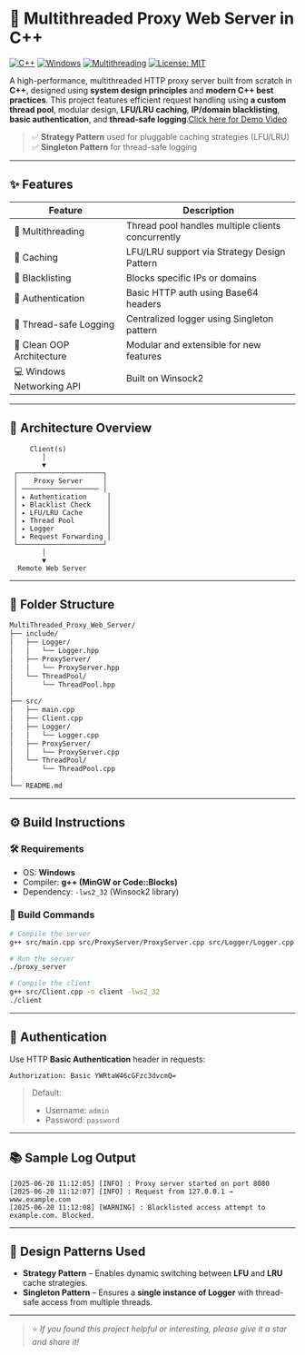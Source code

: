
# 🚀 Multithreaded Proxy Web Server in C++

[![C++](https://img.shields.io/badge/C%2B%2B-17-blue.svg?logo=c%2B%2B)](https://isocpp.org/)
[![Windows](https://img.shields.io/badge/Platform-Windows-lightgrey?logo=windows)](https://www.microsoft.com/windows)
[![Multithreading](https://img.shields.io/badge/Feature-Multithreaded-green)]()
[![License: MIT](https://img.shields.io/badge/License-MIT-yellow.svg)](https://opensource.org/licenses/MIT)

A high-performance, multithreaded HTTP proxy server built from scratch in **C++**, designed using **system design principles** and **modern C++ best practices**. This project features efficient request handling using **a custom thread pool**, modular design, **LFU/LRU caching**, **IP/domain blacklisting**, **basic authentication**, and **thread-safe logging**.[Click here for Demo Video](https://www.youtube.com/watch?v=OSm4GZx7ZQQ)

> ✅ **Strategy Pattern** used for pluggable caching strategies (LFU/LRU)  
> ✅ **Singleton Pattern** for thread-safe logging

---

## ✨ Features

| Feature                   | Description                                                                 |
|---------------------------|-----------------------------------------------------------------------------|
| 🔁 Multithreading          | Thread pool handles multiple clients concurrently                           |
| 🧠 Caching                 | LFU/LRU support via Strategy Design Pattern                                  |
| 🚫 Blacklisting           | Blocks specific IPs or domains                                              |
| 🔐 Authentication         | Basic HTTP auth using Base64 headers                                        |
| 🧾 Thread-safe Logging     | Centralized logger using Singleton pattern                                  |
| 🧱 Clean OOP Architecture  | Modular and extensible for new features                                     |
| 💻 Windows Networking API | Built on Winsock2                                                           |

---

## 🧱 Architecture Overview

```text
     Client(s)
        │
        ▼
 ┌─────────────────────┐
 │    Proxy Server     │
 │ ─────────────────── │
 │ ▸ Authentication     │
 │ ▸ Blacklist Check    │
 │ ▸ LFU/LRU Cache      │
 │ ▸ Thread Pool        │
 │ ▸ Logger             │
 │ ▸ Request Forwarding │
 └─────────────────────┘
        │
        ▼
  Remote Web Server
```

---

## 📁 Folder Structure

```bash
MultiThreaded_Proxy_Web_Server/
├── include/
│   ├── Logger/
│   │   └── Logger.hpp
│   ├── ProxyServer/
│   │   └── ProxyServer.hpp
│   └── ThreadPool/
│       └── ThreadPool.hpp
│
├── src/
│   ├── main.cpp
│   ├── Client.cpp
│   ├── Logger/
│   │   └── Logger.cpp
│   ├── ProxyServer/
│   │   └── ProxyServer.cpp
│   └── ThreadPool/
│       └── ThreadPool.cpp  
│
└── README.md
```

---

## ⚙️ Build Instructions

### 🛠 Requirements

- OS: **Windows**
- Compiler: **g++ (MinGW or Code::Blocks)**
- Dependency: `-lws2_32` (Winsock2 library)

### 🔨 Build Commands

```bash
# Compile the server
g++ src/main.cpp src/ProxyServer/ProxyServer.cpp src/Logger/Logger.cpp src/ThreadPool/ThreadPool.cpp -o proxy_server -lws2_32

# Run the server
./proxy_server

# Compile the client
g++ src/Client.cpp -o client -lws2_32
./client
```

---

## 🔐 Authentication

Use HTTP **Basic Authentication** header in requests:

```http
Authorization: Basic YWRtaW46cGFzc3dvcmQ=
```

> Default:  
> - Username: `admin`  
> - Password: `password`

---

## 📚 Sample Log Output

```
[2025-06-20 11:12:05] [INFO] : Proxy server started on port 8080
[2025-06-20 11:12:07] [INFO] : Request from 127.0.0.1 → www.example.com
[2025-06-20 11:12:08] [WARNING] : Blacklisted access attempt to example.com. Blocked.
```

---

## 🧠 Design Patterns Used

- **Strategy Pattern** – Enables dynamic switching between **LFU** and **LRU** cache strategies.
- **Singleton Pattern** – Ensures a **single instance of Logger** with thread-safe access from multiple threads.

---

> ⭐ _If you found this project helpful or interesting, please give it a star and share it!_


